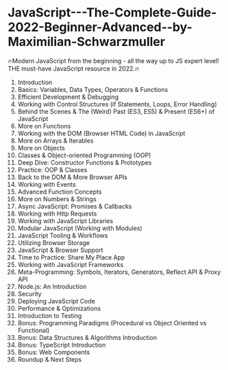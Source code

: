# JavaScript---The-Complete-Guide-2022-Beginner-Advanced--by-Maximilian-Schwarzmuller
🔥Modern JavaScript from the beginning - all the way up to JS expert level! THE must-have JavaScript resource in 2022.🔥

 1.  Introduction
 2.  Basics: Variables, Data Types, Operators & Functions
 3.  Efficient Development & Debugging
 4.  Working with Control Structures (if Statements, Loops, Error Handling)
 5.  Behind the Scenes & The (Weird) Past (ES3, ES5) & Present (ES6+) of JavaScript
 6.  More on Functions
 7.  Working with the DOM (Browser HTML Code) in JavaScript
 8.  More on Arrays & Iterables
 9.  More on Objects
10.  Classes & Object-oriented Programming (OOP)
11.  Deep Dive: Constructor Functions & Prototypes
12.  Practice: OOP & Classes
13.  Back to the DOM & More Browser APIs
14.  Working with Events
15.  Advanced Function Concepts
16.  More on Numbers & Strings
17.  Async JavaScript: Promises & Callbacks
18.  Working with Http Requests
19.  Working with JavaScript Libraries
20.  Modular JavaScript (Working with Modules)
21.  JavaScript Tooling & Workflows
22.  Utilizing Browser Storage
23.  JavaScript & Browser Support
24.  Time to Practice: Share My Place App
25.  Working with JavaScript Frameworks
26.  Meta-Programming: Symbols, Iterators, Generators, Reflect API & Proxy API
27.  Node.js: An Introduction
28.  Security
29.  Deploying JavaScript Code
30.  Performance & Optimizations
31.  Introduction to Testing
32.  Bonus: Programming Paradigms (Procedural vs Object Oriented vs Functional)
33.  Bonus: Data Structures & Algorithms Introduction
34.  Bonus: TypeScript Introduction
34.  Bonus: Web Components
34.  Roundup & Next Steps





